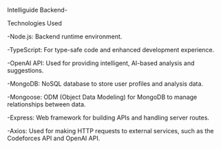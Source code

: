 Intelliguide Backend-


Technologies Used

-Node.js: Backend runtime environment.

-TypeScript: For type-safe code and enhanced development experience.

-OpenAI API: Used for providing intelligent, AI-based analysis and suggestions.

-MongoDB: NoSQL database to store user profiles and analysis data.

-Mongoose: ODM (Object Data Modeling) for MongoDB to manage relationships between data.

-Express: Web framework for building APIs and handling server routes.

-Axios: Used for making HTTP requests to external services, such as the Codeforces API and OpenAI API.
